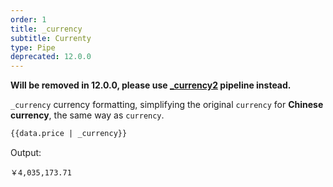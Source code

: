 ```yaml
---
order: 1
title: _currency
subtitle: Currenty
type: Pipe
deprecated: 12.0.0
---
```

**Will be removed in 12.0.0, please use [_currency2](/util/pipes-currency/en#_currency2) pipeline instead.**

`_currency` currency formatting, simplifying the original `currency` for **Chinese currency**, the same way as `currency`.

```html
{{data.price | _currency}}
```

Output:

```
￥4,035,173.71
```
